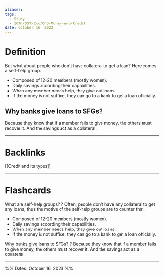 ```yaml
---
aliases: 
tags:
  - Study
  - 10th/SST/Eco/Ch3-Money-and-Credit
date: October 16, 2023
---
```

# Definition
But what about people who don't have collateral to get a loan? Here comes a self-help group.
- Composed of 12-20 members (mostly women).
- Daily savings according their capabilities.
- When any member needs help, they give out loans.
- If the money is not suffice, they can go to a bank to get a loan officially.
## Why banks give loans to SFGs?
Because they know that if a member fails to give money, the others must recover it. And the savings act as a collateral.


---
# Backlinks
[[Credit and its types]]

---
# Flashcards

What are self-help groups?
?
Often, people don't have any collateral to get any loans, thus the motive of the self-help groups are to counter that.
- Composed of 12-20 members (mostly women).
- Daily savings according their capabilities.
- When any member needs help, they give out loans.
- If the money is not suffice, they can go to a bank to get a loan officially.
<!--SR:!2024-04-27,105,280-->

Why banks give loans to SFGs?
?
Because they know that if a member fails to give money, the others must recover it. And the savings act as a collateral.
<!--SR:!2024-03-28,66,262-->

---

%%
Dates: October 16, 2023
%%